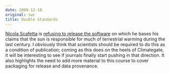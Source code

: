 ```yaml
---
date: 2009-12-18
original: swc
title: Double Standards
---
```

<p><a href="http://www.fel.duke.edu/~scafetta/">Nicola Scafetta</a> is <a href="http://www.newscientist.com/article/dn18307-sceptical-climate-researcher-wont-divulge-key-program.html">refusing to release the software</a> on which he bases his claims that the sun is responsible for much of terrestrial warming during the last century.  I obviously think that scientists should be required to do this as a condition of publication; coming as this does on the heels of Climategate, it will be interesting to see if journals finally start pushing in that direction. It also highlights the need to add more material to this course to cover packaging for release and data provenance.</p>
